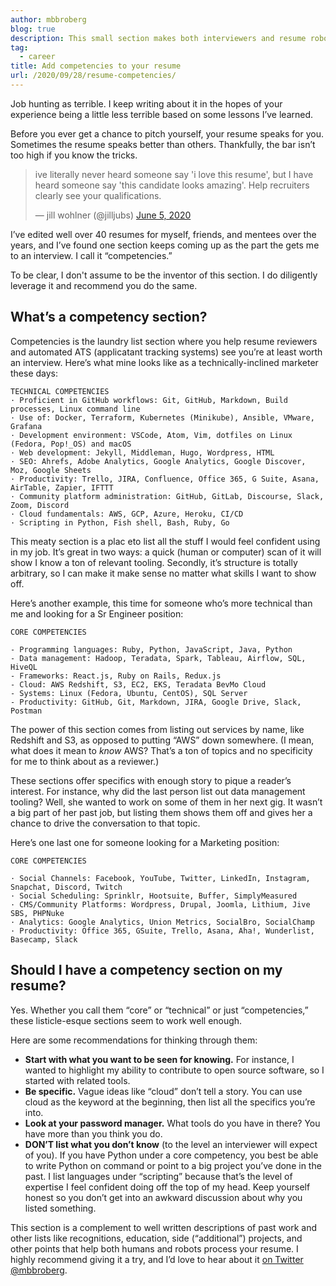 ```yaml
---
author: mbbroberg
blog: true
description: This small section makes both interviewers and resume robots happy.
tag:
  - career
title: Add competencies to your resume
url: /2020/09/28/resume-competencies/
---
```



Job hunting as terrible. I keep writing about it in the hopes of your experience being a little less terrible based on some lessons I’ve learned. 

Before you ever get a chance to pitch yourself, your resume speaks for you. Sometimes the resume speaks better than others. Thankfully, the bar isn’t too high if you know the tricks.

<blockquote class="twitter-tweet"><p lang="en" dir="ltr">ive literally never heard someone say &#39;i love this resume&#39;, but I have heard someone say &#39;this candidate looks amazing&#39;. Help recruiters clearly see your qualifications.</p>&mdash; jill wohlner (@jilljubs) <a href="https://twitter.com/jilljubs/status/1268932063803117568?ref_src=twsrc%5Etfw">June 5, 2020</a></blockquote> <script async src="https://platform.twitter.com/widgets.js" charset="utf-8"></script>

I’ve edited well over 40 resumes for myself, friends, and mentees over the years, and I’ve found one section keeps coming up as the part the gets me to an interview. I call it “competencies.” 

To be clear, I don't assume to be the inventor of this section. I do diligently leverage it and recommend you do the same.

## What’s a competency section? 

Competencies is the laundry list section where you help resume reviewers and automated ATS (applicatant tracking systems) see you’re at least worth an interview. Here’s what mine looks like as a technically-inclined marketer these days: 

```
TECHNICAL COMPETENCIES
· Proficient in GitHub workflows: Git, GitHub, Markdown, Build processes, Linux command line 
· Use of: Docker, Terraform, Kubernetes (Minikube), Ansible, VMware, Grafana 
· Development environment: VSCode, Atom, Vim, dotfiles on Linux (Fedora, Pop!_OS) and macOS 
· Web development: Jekyll, Middleman, Hugo, Wordpress, HTML 
· SEO: Ahrefs, Adobe Analytics, Google Analytics, Google Discover, Moz, Google Sheets
· Productivity: Trello, JIRA, Confluence, Office 365, G Suite, Asana, AirTable, Zapier, IFTTT
· Community platform administration: GitHub, GitLab, Discourse, Slack, Zoom, Discord   
· Cloud fundamentals: AWS, GCP, Azure, Heroku, CI/CD 
· Scripting in Python, Fish shell, Bash, Ruby, Go 
```

This meaty section is a plac eto list all the stuff I would feel confident using in my job. It’s great in two ways: a quick (human or computer) scan of it will show I know a ton of relevant tooling. Secondly, it’s structure is totally arbitrary, so I can make it make sense no matter what skills I want to show off. 

Here’s another example, this time for someone who’s more technical than me and looking for a Sr Engineer position: 

```
CORE COMPETENCIES

- Programming languages: Ruby, Python, JavaScript, Java, Python
- Data management: Hadoop, Teradata, Spark, Tableau, Airflow, SQL, HiveQL
- Frameworks: React.js, Ruby on Rails, Redux.js
- Cloud: AWS Redshift, S3, EC2, EKS, Teradata BevMo Cloud
- Systems: Linux (Fedora, Ubuntu, CentOS), SQL Server
- Productivity: GitHub, Git, Markdown, JIRA, Google Drive, Slack, Postman
```

The power of this section comes from listing out services by name, like Redshift and S3, as opposed to putting “AWS” down somewhere. (I mean, what does it mean to _know_ AWS? That’s a ton of topics and no specificity for me to think about as a reviewer.) 

These sections offer specifics with enough story to pique a reader’s interest. For instance, why did the last person list out data management tooling? Well, she wanted to work on some of them in her next gig. It wasn’t a big part of her past job, but listing them shows them off and gives her a chance to drive the conversation to that topic.

Here’s one last one for someone looking for a Marketing position: 

```
CORE COMPETENCIES

· Social Channels: Facebook, YouTube, Twitter, LinkedIn, Instagram, Snapchat, Discord, Twitch
· Social Scheduling: Sprinklr, Hootsuite, Buffer, SimplyMeasured
· CMS/Community Platforms: Wordpress, Drupal, Joomla, Lithium, Jive SBS, PHPNuke
· Analytics: Google Analytics, Union Metrics, SocialBro, SocialChamp
· Productivity: Office 365, GSuite, Trello, Asana, Aha!, Wunderlist, Basecamp, Slack
```

## Should I have a competency section on my resume?

Yes. Whether you call them “core” or “technical” or just “competencies,” these listicle-esque sections seem to work well enough. 

Here are some recommendations for thinking through them: 

* **Start with what you want to be seen for knowing.** For instance, I wanted to highlight my ability to contribute to open source software, so I started with related tools. 
* **Be specific.** Vague ideas like “cloud” don’t tell a story. You can use cloud as the keyword at the beginning, then list all the specifics you’re into.
* **Look at your password manager.** What tools do you have in there? You have more than you think you do.
* **DON’T list what you don’t know** (to the level an interviewer will expect of you). If you have Python under a core competency, you best be able to write Python on command or point to a big project you’ve done in the past. I list languages under “scripting” because that’s the level of expertise I feel confident doing off the top of my head. Keep yourself honest so you don’t get into an awkward discussion about why you listed something. 

This section is a complement to well written descriptions of past work and other lists like recognitions, education, side (“additional”) projects, and other points that help both humans and robots process your resume. I highly recommend giving it a try, and I’d love to hear about it [on Twitter @mbbroberg](https://twitter.com/mbbroberg).
